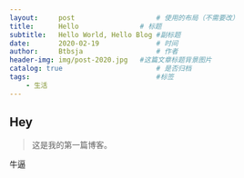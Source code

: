 ```yaml
---
layout:     post   				    # 使用的布局（不需要改）
title:      Hello				# 标题 
subtitle:   Hello World, Hello Blog #副标题
date:       2020-02-19 				# 时间
author:     Btbsja					# 作者
header-img: img/post-2020.jpg 	#这篇文章标题背景图片
catalog: true 						# 是否归档
tags:								#标签
    - 生活
---
```


## Hey
>这是我的第一篇博客。

牛逼
